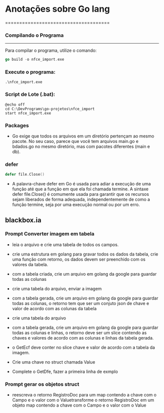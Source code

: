 # Anotações sobre Go lang
=====================================

### Compilando o Programa
-------------------------

Para compilar o programa, utilize o comando:
```go
go build -o nfce_import.exe
```
### Execute o programa:
```shell
.\nfce_import.exe
```

### Script de Lote (.bat):
```batch
@echo off
cd C:\DevPrograms\go-projetos\nfce_import
start nfce_import.exe
```

### Packages
- Go exige que todos os arquivos em um diretório pertençam ao mesmo pacote. No seu caso, parece que você tem arquivos main.go e bdados.go no mesmo diretório, mas com pacotes diferentes (main e db).

### defer 
```go 
defer file.Close()
```
- A palavra-chave defer em Go é usada para adiar a execução de uma função até que a função em que ela foi chamada termine. A sintaxe defer file.Close() é comumente usada para garantir que os recursos sejam liberados de forma adequada, independentemente de como a função termine, seja por uma execução normal ou por um erro.

## blackbox.ia
### Prompt Converter imagem em tabela
- leia o arquivo e crie uma tabela de todos os campos.

- crie uma estrutura em golang para gravar todos os dados da tabela, crie uma função com retorno, os dados devem ser preenchido com os valores da tabela.

- com a tabela criada, crie um arquivo em golang da google para guardar todas as colunas


- crie uma tabela do arquivo, enviar a imagem
- com a tabela gerada, crie um arquivo em golang da google para guardar todas as colunas, o retorno tem que ser um conjuto json de chave e valor de acordo com as colunas da tabela

- crie uma tabela do arquivo
- com a tabela gerada, crie um arquivo em golang da google para guardar todas as colunas e linhas, o retorno deve ser um slice contendo as chaves e valores de acordo com as colunas e linhas da tabela gerada.

- o GetEcf deve conter no slice chave e valor de acordo com a tabela da imagem.

- Crie uma chave no struct chamada Value

- Complete o GetDfe, fazer a primeira linha de exmplo

### Prompt gerar os objetos struct

- reescreva o retorno RegistroDoc para um map contendo a chave com o Campo e o valor com o Valuetransforme o retorno RegistroDoc em um objeto map contendo a chave com o Campo e o valor com o Value